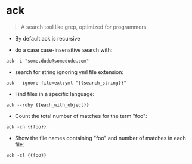 # ack

> A search tool like grep, optimized for programmers.

  * By default ack is recursive

- do a case case-insensitive search with: 

`ack -i "some.dude@somedude.com" `

- search for string ignoring yml file extension:

`ack --ignore-file=ext:yml "{{search_string}}"`

- Find files in a specific language:

`ack --ruby {{each_with_object}}`

- Count the total number of matches for the term "foo":

`ack -ch {{foo}}`

- Show the file names containing "foo" and number of matches in each file:

`ack -cl {{foo}}`
